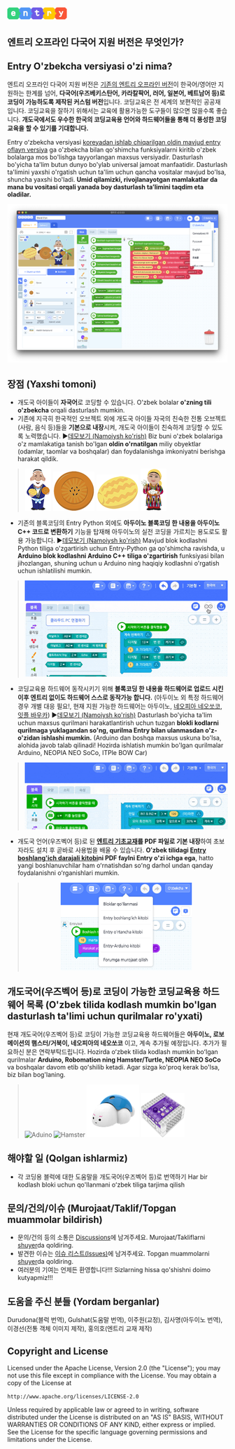 ![Entry Logo](src/renderer/resources/images/about/logo.png)
---
## 엔트리 오프라인 다국어 지원 버전은 무엇인가?
## Entry O'zbekcha versiyasi o'zi nima?
엔트리 오프라인 다국어 지원 버전은 [기존의 엔트리 오프라인 버전](https://github.com/entrylabs/entry-offline)이 한국어/영어만 지원하는 한계를 넘어, **다국어(우즈베키스탄어, 카라칼팍어, 러어, 일본어, 베트남어 등)로 코딩이 가능하도록 제작된 커스텀 버전**입니다. 코딩교육은 전 세계의 보편적인 공공재 입니다. 코딩교육을 잘하기 위해서는 교육에 활용가능한 도구들이 많으면 많을수록 좋습니다. **개도국에서도 우수한 한국의 코딩교육용 언어와 하드웨어들을 통해 더 풍성한 코딩교육을 할 수 있기를 기대합니다.**

Entry oʻzbekcha versiyasi [koreyadan ishlab chiqarilgan oldin mavjud entry oflayn versiya](https://github.com/entrylabs/entry-offline) ga o'zbekcha bilan qo'shimcha funksiyalarni kiritib o'zbek bolalarga mos bo'lishga tayyorlangan maxsus versiyadir. Dasturlash bo'yicha ta'lim butun dunyo bo'ylab universal jamoat manfaatidir. Dasturlash ta'limini yaxshi o'rgatish uchun ta'lim uchun qancha vositalar mavjud bo'lsa, shuncha yaxshi bo'ladi. **Umid qilamizki, rivojlanayotgan mamlakatlar da mana bu vositasi orqali yanada boy dasturlash taʼlimini taqdim eta oladilar.**

![Screenshot](src/renderer/resources/images/about/screenshot.png)

## 장점 (Yaxshi tomoni)
- 개도국 아이들이 **자국어**로 코딩할 수 있습니다.
 O'zbek bolalar **o'zning tili o'zbekcha** orqali dasturlash mumkin.
- 기존에 지극히 한국적인 오브젝트 외에 개도국 아이들 자국의 친숙한 전통 오브젝트(사람, 음식 등)들을 **기본으로 내장**시켜, 개도국 아이들이 친숙하게 코딩할 수 있도록 노력했습니다. :arrow_forward:[데모보기 (Namoiysh ko'rish)](http://naver.me/5PSfNscs)
Biz buni o'zbek bolalariga o'z mamlakatiga tanish bo'lgan **oldin o'rnatilgan** miliy obyektlar (odamlar, taomlar va boshqalar) dan foydalanishga imkoniyatni berishga harakat qildik.

> ![Efendi](src/renderer/resources/uploads/00/01/thumb/0001181c9e3783c401780d26b9c81c4d.png) ![Non](src/renderer/resources/uploads/00/04/thumb/0004181c9e3783c401780d26b9c81c4d.png) ![Qovun](src/renderer/resources/uploads/00/05/thumb/0005181c9e3783c401780d26b9c81c4d.png) ![Hola](src/renderer/resources/uploads/00/09/thumb/0009181c9e3783c401780d26b9c81c4d.png)
- 기존의 블록코딩의 Entry Python 외에도 **아두이노 블록코딩 한 내용을 아두이노 C++ 코드로 변환하기** 기능을 탑재해 아두이노의 실전 코딩을 가르치는 용도로도 활용 가능합니다. :arrow_forward:[데모보기 (Namoiysh ko'rish)](https://youtu.be/ZXWgiRx1mv0)
Mavjud blok kodlashni Python tiliga o'zgartirish uchun Entry-Python ga qo'shimcha ravishda, u **Arduino blok kodlashni Arduino C++ tiliga o'zgartirish** funksiyasi bilan jihozlangan, shuning uchun u Arduino ning haqiqiy kodlashni o'rgatish uchun ishlatilishi mumkin.

> ![Screenshot](src/renderer/resources/images/about/arduino_transform.gif) 
- 코딩교육용 하드웨어 동작시키기 위해 **블록코딩 한 내용을 하드웨어로 업로드 시킨 이후 엔트리 없이도 하드웨어 스스로 동작가능 합니다.** (아두이노 외 특정 하드웨어 경우 개별 대응 필요!, 현재 지원 가능한 하드웨어는 아두이노, [네오피아 네오쏘코](https://www.neobot.co.kr/product/%EB%84%A4%EC%98%A4%EC%8F%98%EC%BD%94/223/category/74/display/1/), [잇플 바우카](https://animatojs.cafe24.com/shop2/product/%EC%97%94%ED%8A%B8%EB%A6%AC-%EC%BD%94%EB%94%A9%EB%A1%9C%EB%B4%87-%EB%B0%94%EC%9A%B0%EC%B9%B4/207/category/1/display/2/https://animatojs.cafe24.com/shop2/product/%EC%97%94%ED%8A%B8%EB%A6%AC-%EC%BD%94%EB%94%A9%EB%A1%9C%EB%B4%87-%EB%B0%94%EC%9A%B0%EC%B9%B4/207/category/1/display/2/)) :arrow_forward:[데모보기 (Namoiysh ko'rish)](https://www.youtube.com/watch?v=_9VuT8v359c)
Dasturlash bo'yicha ta'lim uchun maxsus qurilmani harakatlantirish uchun tuzgan **blokli kodlarni qurilmaga yuklagandan so'ng, qurilma Entry bilan ulanmasdan o'z-o'zidan ishlashi mumkin.** (Arduino dan boshqa maxsus uskuna bo'lsa, alohida javob talab qilinadi! Hozirda ishlatish mumkin bo'lgan qurilmalar Arduino, NEOPIA NEO SoCo, ITPle BOW Car)


> ![Screenshot](src/renderer/resources/images/about/upload_button.gif)
- 개도국 언어(우즈벡어 등)로 된 **[엔트리 기초교재](https://ufe.gitbook.io/entry)를 PDF 파일로 기본 내장**하여 초보자라도 설치 후 곧바로 사용법을 배울 수 있습니다.
**Oʻzbek tilidagi [Entry boshlang'ich darajali kitobi](https://ufe.gitbook.io/entry)ni PDF faylni Entry o'zi ichga ega**,  hatto yangi boshlanuvchilar ham oʻrnatishdan soʻng darhol undan qanday foydalanishni oʻrganishlari mumkin.

> <center><img src="src/renderer/resources/images/about/entry_books.jpg" width="300" height="200"></center>

## 개도국어(우즈벡어 등)로 코딩이 가능한 코딩교육용 하드웨어 목록 (O'zbek tilida kodlash mumkin bo'lgan dasturlash ta'limi uchun qurilmalar ro'yxati)
현재 개도국어(우즈벡어 등)로 코딩이 가능한 코딩교육용 하드웨어들은 **아두이노, 로보메이션의 햄스터/거북이, 네오피아의 네오쏘코** 이고, 계속 추가될 예정입니다. 추가가 필요하신 분은 연락부탁드립니다.
Hozirda oʻzbek tilida kodlash mumkin boʻlgan qurilmalar **Arduino, Robomation ning Hamster/Turtle, NEOPIA NEO SoCo** va boshqalar davom etib qoʻshilib ketadi. Agar sizga ko'proq kerak bo'lsa, biz bilan bog'laning.

> ![Aduino](https://github.com/JeongJun-Lee/entry-hw/blob/master/app/modules/arduino.png) ![Hamster](https://github.com/JeongJun-Lee/entry-hw/blob/master/app/modules/hamster.png) ![Turtle](https://github.com/JeongJun-Lee/entry-hw/blob/master/app/modules/turtle.png) <img src="https://github.com/JeongJun-Lee/entry-hw/blob/master/app/modules/neobot_purple.png" width="100" height="100">

## 해야할 일 (Qolgan ishlarmiz)
- 각 코딩용 블럭에 대한 도움말을 개도국어(우즈벡어 등)로 번역하기
Har bir kodlash bloki uchun qo'llanmani oʻzbek tiliga tarjima qilish

## 문의/건의/이슈 (Murojaat/Taklif/Topgan muammolar bildirish)
- 문의/건의 등의 소통은 [Discussions](https://github.com/JeongJun-Lee/entry-offline/discussions)에 남겨주세요.
Murojaat/Takliflarni [shuyer](https://github.com/JeongJun-Lee/entry-offline/discussions)da qoldiring.
- 발견한 이슈는 [이슈 리스트(Issues)](https://github.com/JeongJun-Lee/entry-offline/issues)에 남겨주세요.
Topgan muammolarni [shuyer](https://github.com/JeongJun-Lee/entry-offline/issues)da qoldiring.
- 여러분의 기여는 언제든 환영합니다!!!
Sizlarning hissa qo'shishni doimo kutyapmiz!!!

## 도움을 주신 분들 (Yordam berganlar)
Durudona(블럭 번역), Gulshat(도움말 번역), 이주원(교정), 김사명(아두이노 번역), 이경선(전통 객체 이미지 제작), 홍의호(엔트리 교재 제작)

## Copyright and License
Licensed under the Apache License, Version 2.0 (the "License"); you may not use this file except in compliance with the License.  You may obtain a copy of the License at

    http://www.apache.org/licenses/LICENSE-2.0

Unless required by applicable law or agreed to in writing, software distributed under the License is distributed on an "AS IS" BASIS, WITHOUT WARRANTIES OR CONDITIONS OF ANY KIND, either express or implied. See the License for the specific language governing permissions and limitations under the License.
